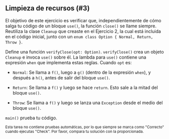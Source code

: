 ## Limpieza de recursos (#3)

El objetivo de este ejercicio es verificar que, independientemente de cómo salga tu código de un bloque `use()`, la función `close()` se llame siempre. Reutiliza la clase `Cleanup` que creaste en el Ejercicio 2, la cual está incluida en el código inicial, junto con un `enum class Option { Normal, Return, Throw }`.

Define una función `verifyClose(opt: Option)`. `verifyClose()` crea un objeto `Cleanup` e invoca `use()` sobre él. La lambda para `use()` contiene una expresión `when` que implementa estas reglas. Cuando `opt` es:

- `Normal`: Se llama a `f()`, luego a `g()` (dentro de la expresión `when`), y después a `h()`, antes de salir del bloque `use()`.

- `Return`: Se llama a `f()` y luego se hace `return`. Esto sale a la mitad del bloque `use()`.

- `Throw`: Se llama a `f()` y luego se lanza una `Exception` desde el medio del bloque `use()`.

`main()` prueba tu código.

<sub> Esta tarea no contiene pruebas automáticas, por lo que siempre se marca como "Correcto" cuando ejecutas "Check". Por favor, compara tu solución con la proporcionada. </sub>